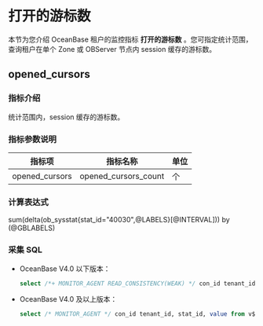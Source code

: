 # 打开的游标数

本节为您介绍 OceanBase 租户的监控指标 **打开的游标数** 。您可指定统计范围，查询租户在单个 Zone 或 OBServer 节点内 session 缓存的游标数。

## opened_cursors

### 指标介绍

统计范围内，session 缓存的游标数。

### 指标参数说明

|      指标项       |         指标名称         | **单位** |
|----------------|----------------------|--------|
| opened_cursors | opened_cursors_count | 个      |

### 计算表达式

sum(delta(ob_sysstat{stat_id="40030",@LABELS}[@INTERVAL])) by (@GBLABELS)

### 采集 SQL

* OceanBase V4.0 以下版本：

  ```sql
  select /*+ MONITOR_AGENT READ_CONSISTENCY(WEAK) */ con_id tenant_id, stat_id, value from v$sysstat where stat_id IN (40030) and (con_id > 1000 or con_id = 1) and class < 1000
  ```

* OceanBase V4.0 及以上版本：

  ```sql
  select /* MONITOR_AGENT */ con_id tenant_id, stat_id, value from v$sysstat, DBA_OB_TENANTS where stat_id IN (40030) and (con_id > 1000 or con_id = 1) and class < 1000
  ```
